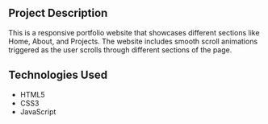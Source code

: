 ## Project Description
This is a responsive portfolio website that showcases different sections like Home, About, and Projects. The website includes smooth scroll animations triggered as the user scrolls through different sections of the page.

## Technologies Used
- HTML5
- CSS3
- JavaScript
